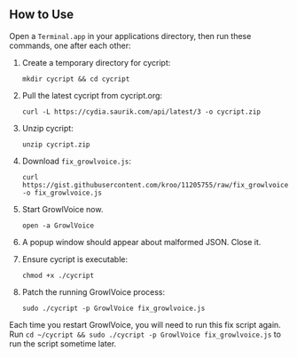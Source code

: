 ## How to Use ##

Open a `Terminal.app` in your applications directory, then run these commands, one after each other:

1. Create a temporary directory for cycript:
   ```
   mkdir cycript && cd cycript
   ```

2. Pull the latest cycript from cycript.org:
   ```
   curl -L https://cydia.saurik.com/api/latest/3 -o cycript.zip
   ```

3. Unzip cycript:
   ```
   unzip cycript.zip
   ```
   
4. Download `fix_growlvoice.js`:
   ```
   curl https://gist.githubusercontent.com/kroo/11205755/raw/fix_growlvoice.js -o fix_growlvoice.js
   ```
   
5. Start GrowlVoice now.
   ```
   open -a GrowlVoice
   ```
   
6. A popup window should appear about malformed JSON.  Close it.

7. Ensure cycript is executable:
   ```
   chmod +x ./cycript
   ```
   
8. Patch the running GrowlVoice process:
   ```
   sudo ./cycript -p GrowlVoice fix_growlvoice.js
   ```

Each time you restart GrowlVoice, you will need to run this fix script again.  Run `cd ~/cycript && sudo ./cycript -p GrowlVoice fix_growlvoice.js` to run the script sometime later.